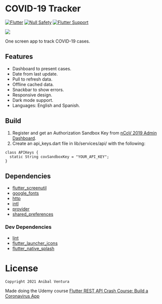 # COVID-19 Tracker

[![Flutter](https://img.shields.io/static/v1?label=Flutter&message=2.0&color=blue)](https://flutter.dev/)
[![Null Safety](https://img.shields.io/static/v1?label=Null+Safety&message=YES&color=success)](https://flutter.dev/docs/null-safety)
[![Flutter Support](https://img.shields.io/static/v1?label=Support&message=Web%20|%20Android%20|%20iOS&color=blue)]()

<img src="assets/images/repository-banner.png" align="center"/>

One screen app to track COVID-19 cases.

## Features

- Dashboard to present cases.
- Date from last update.
- Pull to refresh data.
- Offline cached data.
- Snackbar to show errors.
- Responsive design.
- Dark mode support.
- Languages: English and Spanish.

## Build

1. Register and get an Authorization Sandbox Key from [nCoV 2019 Admin Dashboard](https://ncov2019-admin.firebaseapp.com/).
2. Create an api_keys.dart file in lib/services/api/ with the following:

```
class APIKeys {
  static String covSandboxKey = "YOUR_API_KEY";
}
```

## Dependencies

- [flutter_screenutil](https://pub.dev/packages/flutter_screenutil)
- [google_fonts](https://pub.dev/packages/google_fonts)
- [http](https://pub.dev/packages/http)
- [intl](https://pub.dev/packages/intl)
- [provider](https://pub.dev/packages/provider)
- [shared_preferences](https://pub.dev/packages/shared_preferences)

### Dev Dependencies

- [lint](https://pub.dev/packages/lint)
- [flutter_launcher_icons](https://pub.dev/packages/flutter_launcher_icons)
- [flutter_native_splash](https://pub.dev/packages/flutter_native_splash)

# License

```xml
Copyright 2021 Anibal Ventura
```
Made doing the Udemy course [Flutter REST API Crash Course: Build a Coronavirus App](https://www.udemy.com/course/flutter-rest-api-crash-course-build-a-coronavirus-app/)
